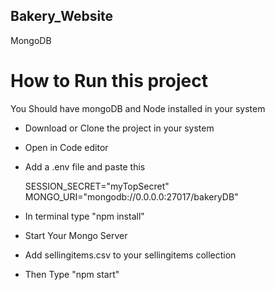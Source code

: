 ## Bakery_Website

MongoDB

# How to Run this project

You Should have mongoDB and Node installed in your system

- Download or Clone the project in your system
- Open in Code editor
- Add a .env file and paste this 
  
  SESSION_SECRET="myTopSecret" <br />
  MONGO_URI="mongodb://0.0.0.0:27017/bakeryDB"

- In terminal type "npm install"
- Start Your Mongo Server
- Add sellingitems.csv to your sellingitems collection
- Then Type "npm start"


